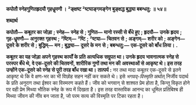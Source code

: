 **कपोतौ स्नेहगुणितहृदयौ गृहधॢमणौ ।** **²ङ्क्षष्ट ²ष्ट्याङ्गमङ्गेन बुङ्क्षद्ध बुद्ध्या बबन्धतु: ॥ ५४॥** 

**शब्दार्थ** 

**कपोतौ—** **कबूतर का जोड़ा** **; स्नेह—** **स्नेह से** **; गुणित—** **मानो रस्सी से बँधे हुए** **; हृदयौ—** **उनके हृदय** **; गृह-धॢमणौ—** **अनुरक्त** **गृहस्थ** **; ²ष्टिम्—** **²ष्टि** **; ²ष्ट्या—** **चितवन से** **; अङ्गम्—** **शरीर को** **; अङ्गेन—** **दूसरे के शरीर से** **; बुद्धिम्—** **मन** **; बुद्ध्या—** **दूसरे के मन** **से** **; बबन्धतु:—** **एक-दूसरे को बाँध लिया।** **.** 

**कबूतर का यह जोड़ा अपने गृहस्थ कार्यों के प्रति अत्यधिक समॢपत था। उनके हृदय** **भावनात्मक स्नेह से परस्पर बँधे थे, वे एक-दूसरे की चितवनों, शारीरिक गुणों तथा मन की** **अवस्थाओं से आकृष्ट थे। इस तरह उन्होंने एक-दूसरे को स्नेह से पूरी तरह बाँध रखा था।** **तात्पर्य :** नर तथा मादा कबूतर एक-दूसरे से इतने आकृष्ट थे कि वे क्षण-भर का भी विछोह सहन नहीं कर सकते थे। इसे *भगवद्-विस्मृति* अर्थात् निर्जीव पदार्थ के प्रति अनुराग तथा ईश्वर का विस्मरण कहते हैं। जीव को भगवान् से शाश्वत प्रेम होता है, किन्तु विकृत होने पर वही प्रेम मिथ्या भौतिक स्नेह के रूप में दिखता है। इस तरह वास्तविक आनन्द का धूमिल प्रतिबिश्ब ही मिथ्या जीवन की नींव बन जाता है, जो परम सत्य की विस्मृति पर टिका रहता है।  